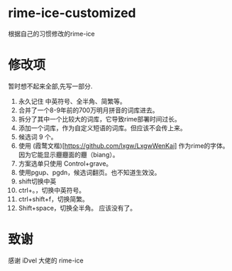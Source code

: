 # rime-ice-customized
根据自己的习惯修改的rime-ice
# 修改项
暂时想不起来全部,先写一部分.

1. 永久记住 中英符号、全半角、简繁等。
2. 合并了一个8-9年前的700万明月拼音的词库进去。
3. 拆分了其中一个比较大的词库，它导致rime部署时间过长。
4. 添加一个词库，作为自定义短语的词库。但应该不会传上来。
5. 候选词 9 个。
6. 使用 (霞鹜文楷)[https://github.com/lxgw/LxgwWenKai] 作为rime的字体。因为它能显示𰻝𰻝面的𰻝（biang）。
7. 方案选单只使用 Control+grave。
8. 使用pgup、pgdn，候选词翻页。也不知道生效没。
9. shift切换中英
10. ctrl+。，切换中英符号。
11. ctrl+shift+f，切换简繁。
12. Shift+space，切换全半角。
应该没有了。
# 致谢
感谢 iDvel 大佬的 rime-ice
